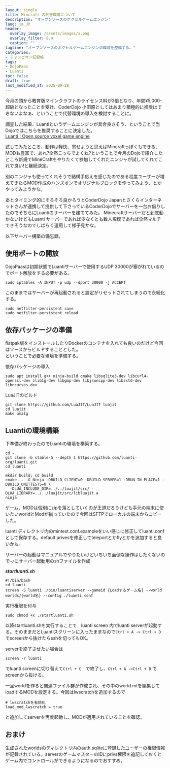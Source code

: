```yaml
---
layout: single
title: Mincraft の代替環境について
description: "オープンソースのボクセルゲームエンジン"
lang: ja_JP
header:
  overlay_image: /assets/images/x.png
  overlay_filter: 0.4
  caption: ""
tagline: "オープンソースのボクセルゲームエンジンの環境を整備する。"
categories: 
- チャンピオン記録帳
tags:
- DojoPaas
- Luanti
toc: false
draft: true
last_modified_at: 2025-09-28
---
```


今月の頭から教育版マインクラフトのライセンス料が3倍となり、年間¥5,000-超級となったことを受け、CoderDojo 小田原としてはあまり積極的に推奨はできないよなぁ、ということで代替環境の導入を検討することに。  
  
調査した結果、Luantiというゲームエンジンが具合良さそう、ということで当Dojoではこちらを推奨することに決定した。  
[Luanti | Open source voxel game engine](https://www.luanti.org)   
  
試してみたところ、動作は軽快、寄せようと思えばMincraftっぽくもできる、MODも豊富で、あれ?全然こっちでよくね?ということで今月のDojoで紹介したところ新規でMineCraftをやりたくて参加してくれたニンジャが試してくれてこれで良い!と継続決定。  


別のニンジャも使ってくれそうで結構手応えを感じたのである程度ユーザーが増えてきたらMOD作成のハンズオンでオリジナルブロックを作ってみよう、とかやってみようかな。  

あとタイミング的にそろそろ良かろうとCoderDojo Japanとさくらインターネットさんが連携して提供して下さっているCoderDojoでサーバーを一台お借りしたのでそちらにLuantiのサーバーを建ててみた。
Minecraftサーバーだと到底動かないけどもLuanti サーバーであれば少なくとも数人規模であれば全然マルチできそうなのでしばらく運用して様子見かな。

以下サーバー構築の備忘録。

## 使用ポートの開放
DojoPaasは初期状態でLuantiサーバーで使用するUDP 30000が塞がれているのでポート解放をする必要がある。  

```shell
sudo iptables -A INPUT -p udp --dport 30000 -j ACCEPT
```
このままではサーバーが再起動されると設定がリセットされてしまうので永続化する。

```shell
sudo netfilter-persistent save
sudo netfilter-persistent reload
```
## 依存パッケージの準備
flatpak版をインストールしたりDockerのコンテナを入れても良いのだけど今回はソースからビルドすることとした。  
ということで必要な環境を準備する。

依存パッケージの導入
```shell
sudo apt install g++ ninja-build cmake libsqlite3-dev libcurl4-openssl-dev zlib1g-dev libgmp-dev libjsoncpp-dev libzstd-dev libncurses-dev
```
LuaJITのビルド
```shell
git clone https://github.com/LuaJIT/LuaJIT luajit
cd luajit
make amalg
```

## Luantiの環境構築
下準備が終わったのでLuantiの環境を構築する。
```
cd ~
git clone -b stable-5 --depth 1 https://github.com/luanti-org/luanti.git
cd luanti
```
```
mkdir build; cd build
cmake .. -G Ninja -DBUILD_CLIENT=0 -DBUILD_SERVER=1 -DRUN_IN_PLACE=1 -DBUILD_UNITTESTS=0 \
  -DLUA_INCLUDE_DIR=../../luajit/src/ -DLUA_LIBRARY=../../luajit/src/libluajit.a
ninja
```

ゲーム、MODは個別にzipを落としていくのが王道だろうけども手元の端末に使いたいworldとModが揃っていたので今回はSFTPでローカルの端末からコピーした。

luanti ディレクトリ内のmintest.conf.exampleをいい感じに修正してluanti.confとして保存する。default privesを修正してteleportとかflyとかを追加すると良いかも。

  
  
サーバーの起動はマニュアルでやりたいけどいちいち面倒な操作はしたくないので`~/`にサーバー起動用のshファイルを作成 
  
***startluanti.sh***
```shell
#!/bin/bash
cd luanti
screen -S luanti ./bin/luantiserver --gameid {Loadするゲーム名} --world worlds/{world名} --config ./luanti.conf
```
実行権限を付与
```shell
sudo chmod +x ./startluanti.sh
```

以降startluanti.shを実行することで　luanti screen 内でluanti serverが起動する。そのままだとLuantiスクリーンに入ったままなので`Ctrl + A -> Ctrl + D` でscreenから抜けたらsshを切ってもOK。

serverを終了させたい場合は
```shell
screen -r luanti
```
でluanti screenに切り替えて`Ctrl + C`　で終了し、`Ctrl + A ->Ctrl + D` でscreenから抜ける。

一旦worldを作ると関連ファイル群が作成され、その中のworld.mtを編集してloadするMODを設定する。今回はlwscratchを追加するので

```
# lwscratchを有効化
load_mod_lwscratch = true
```
と追加してserverを再度起動し、MODが適用されていることを確認。

## おまけ
生成されたworldsのディレクトリ内のauth.sqliteに登録したユーザーの権限情報が記録されている。serverのゲームマスターのIDにprivs権限を追記しておくとゲーム内でコントロールができるようになるのでおすすめ。
